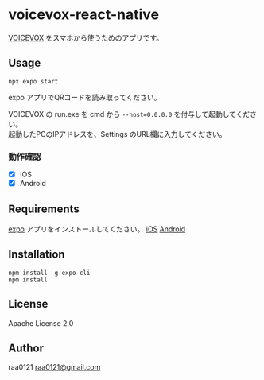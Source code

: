 # voicevox-react-native

[VOICEVOX](https://voicevox.hiroshiba.jp/) をスマホから使うためのアプリです。

## Usage

```
npx expo start
```
expo アプリでQRコードを読み取ってください。

VOICEVOX の run.exe を cmd から `--host=0.0.0.0` を付与して起動してください。  
起動したPCのIPアドレスを、Settings のURL欄に入力してください。

### 動作確認
- [x] iOS
- [x] Android

## Requirements
[expo](https://expo.io) アプリをインストールしてください。
[iOS](https://apps.apple.com/jp/app/expo-go/id982107779) 
[Android](https://play.google.com/store/apps/details?id=host.exp.exponent&hl=ja)

## Installation
```
npm install -g expo-cli
npm install
```
## License
Apache License 2.0

## Author
raa0121 <raa0121@gmail.com>
